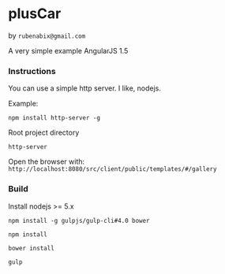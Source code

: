 # plusCar
by ``rubenabix@gmail.com``

A very simple example AngularJS 1.5

### Instructions

You can use a simple http server.
I like, nodejs.

Example:

``npm install http-server -g``

Root project directory

``http-server``

Open the browser with: ``http://localhost:8080/src/client/public/templates/#/gallery``

### Build

Install nodejs >= 5.x

```
npm install -g gulpjs/gulp-cli#4.0 bower

npm install

bower install

gulp
```
